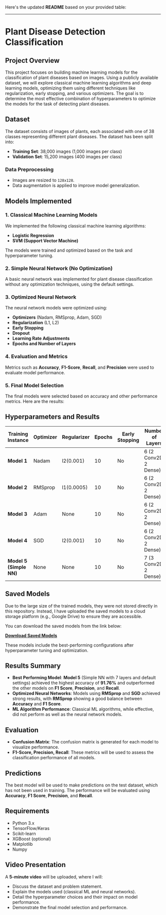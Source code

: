 Here's the updated **README** based on your provided table:

---

# Plant Disease Detection Classification

## Project Overview

This project focuses on building machine learning models for the classification of plant diseases based on images. Using a publicly available dataset, we will explore classical machine learning algorithms and deep learning models, optimizing them using different techniques like regularization, early stopping, and various optimizers. The goal is to determine the most effective combination of hyperparameters to optimize the models for the task of detecting plant diseases.

## Dataset

The dataset consists of images of plants, each associated with one of 38 classes representing different plant diseases. The dataset has been split into:

- **Training Set**: 38,000 images (1,000 images per class)
- **Validation Set**: 15,200 images (400 images per class)

### Data Preprocessing

- Images are resized to `128x128`.
- Data augmentation is applied to improve model generalization.

## Models Implemented

### 1. **Classical Machine Learning Models**
We implemented the following classical machine learning algorithms:
- **Logistic Regression**
- **SVM (Support Vector Machine)**

The models were trained and optimized based on the task and hyperparameter tuning.

### 2. **Simple Neural Network (No Optimization)**
A basic neural network was implemented for plant disease classification without any optimization techniques, using the default settings.

### 3. **Optimized Neural Network**
The neural network models were optimized using:
- **Optimizers** (Nadam, RMSprop, Adam, SGD)
- **Regularization** (L1, L2)
- **Early Stopping**
- **Dropout**
- **Learning Rate Adjustments**
- **Epochs and Number of Layers**

### 4. **Evaluation and Metrics**
Metrics such as **Accuracy**, **F1-Score**, **Recall**, and **Precision** were used to evaluate model performance.

### 5. **Final Model Selection**
The final models were selected based on accuracy and other performance metrics. Here are the results:

## Hyperparameters and Results

| Training Instance  | Optimizer | Regularizer    | Epochs | Early Stopping | Number of Layers       | Learning Rate | Accuracy | F1 Score | Recall | Precision |
|--------------------|-----------|----------------|--------|----------------|------------------------|---------------|----------|----------|--------|-----------|
| **Model 1**        | Nadam     | l2(0.001)      | 10     | No             | 6 (2 Conv2D, 2 Dense)  | 0.0001        | 0.8774   | 0.8785   | 0.8774 | 0.8876    |
| **Model 2**        | RMSprop   | l1(0.0005)     | 10     | No             | 6 (2 Conv2D, 2 Dense)  | 0.0001        | 0.9125   | 0.9119   | 0.9125 | 0.9145    |
| **Model 3**        | Adam      | None           | 10     | No             | 6 (2 Conv2D, 2 Dense)  | 0.001         | 0.8808   | 0.8856   | 0.8808 | 0.9020    |
| **Model 4**        | SGD       | l2(0.001)      | 10     | No             | 6 (2 Conv2D, 2 Dense)  | 0.001         | 0.9118   | 0.9112   | 0.9118 | 0.9183    |
| **Model 5 (Simple NN)** | None  | None           | 10     | No             | 7 (3 Conv2D, 2 Dense)  | Default       | 0.9176   | 0.9177   | 0.9178 | 0.9213    |



## Saved Models

Due to the large size of the trained models, they were not stored directly in this repository. Instead, I have uploaded the saved models to a cloud storage platform (e.g., Google Drive) to ensure they are accessible.

You can download the saved models from the link below:

[**Download Saved Models**](https://drive.google.com/drive/folders/1vmLu4bWquu_Ikh1446U86rvJ36QFQZd4?usp=sharing)

These models include the best-performing configurations after hyperparameter tuning and optimization.


## Results Summary

- **Best Performing Model**: **Model 5** (Simple NN with 7 layers and default settings) achieved the highest accuracy of **91.76%** and outperformed the other models on **F1 Score**, **Precision**, and **Recall**.
- **Optimized Neural Networks**: Models using **RMSprop** and **SGD** achieved strong results, with **RMSprop** showing a good balance between **Accuracy** and **F1 Score**.
- **ML Algorithm Performance**: Classical ML algorithms, while effective, did not perform as well as the neural network models.

## Evaluation

- **Confusion Matrix**: The confusion matrix is generated for each model to visualize performance.
- **F1-Score, Precision, Recall**: These metrics will be used to assess the classification performance of all models.

## Predictions

The best model will be used to make predictions on the test dataset, which has not been used in training. The performance will be evaluated using **Accuracy**, **F1 Score**, **Precision**, and **Recall**.

## Requirements

- Python 3.x
- TensorFlow/Keras
- Scikit-learn
- XGBoost (optional)
- Matplotlib
- Numpy


## Video Presentation

A **5-minute video** will be uploaded, where I will:
- Discuss the dataset and problem statement.
- Explain the models used (classical ML and neural networks).
- Detail the hyperparameter choices and their impact on model performance.
- Demonstrate the final model selection and performance.

